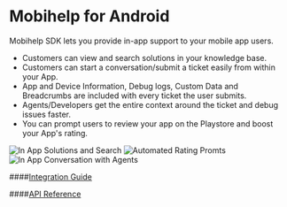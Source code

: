 Mobihelp for Android
=========

Mobihelp SDK lets you provide in-app support to your mobile app users.

  - Customers can view and search solutions in your knowledge base.
  - Customers can start a conversation/submit a ticket easily from within your App.
  - App and Device Information, Debug logs, Custom Data and Breadcrumbs are included with every ticket the user submits.
  - Agents/Developers get the entire context around the ticket and debug issues faster.
  - You can prompt users to review your app on the Playstore and boost your App's rating.

![In App Solutions and Search](https://s3.amazonaws.com/assets.mobihelp.freshpo.com/images/N4_2.png)
![Automated Rating Promts](https://s3.amazonaws.com/assets.mobihelp.freshpo.com/images/N4_3.png)
![In App Conversation with Agents](https://s3.amazonaws.com/assets.mobihelp.freshpo.com/images/N4_4.png)

####[Integration Guide](http://developer.freshdesk.com/mobihelp/android/integration_guide)

####[API Reference](http://developer.freshdesk.com/mobihelp/android/api)

